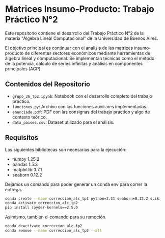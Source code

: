 # Matrices Insumo-Producto: Trabajo Práctico N°2

Este repositorio contiene el desarrollo del Trabajo Práctico N°2 de la materia "Álgebra Lineal Computacional" de la Universidad de Buenos Aires. 

El objetivo principal es continuar con el analisis de las matrices insumo-producto de diferentes sectores económicos mediante herramientas de álgebra lineal y computacional. Se implementan técnicas como el método de la potencia, cálculo de series infinitas y análisis en componentes principales (ACP).

## Contenidos del Repositorio

- `grupo_36_Tp2.ipynb`: Notebook con el desarrollo completo del trabajo práctico.
- `funciones.py`: Archivo con las funciones auxiliares implementadas.
- `enunciado.pdf`: PDF con las consignas del trabajo práctico y algo de contexto teórico.
- `data_paises.csv`: Dataset utilizado para el análisis.

## Requisitos

Las siguientes bibliotecas son necesarias para la ejecución:

- numpy 1.25.2
- pandas 1.5.3
- matplotlib 3.7.1
- seaborn 0.12.2

Dejamos un comando para poder generar un conda env para correr la entrega.
```bash
conda create --name correccion_alc_tp1 python=3.11 seaborn=0.12.2 scikit-learn=1.2.2 matplotlib=3.7.1 numpy=1.25.2 pandas=1.5.3
conda activate correccion_alc_tp2
pip install spyder-kernels==2.5.0
```
Asimismo, también el comando para su remoción.
```bash
conda deactivate correccion_alc_tp2
conda remove --name correccion_alc_tp2 --all
```

